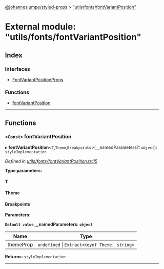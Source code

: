 [@johanneslumpe/styled-props](../README.md) > ["utils/fonts/fontVariantPosition"](../modules/_utils_fonts_fontvariantposition_.md)

# External module: "utils/fonts/fontVariantPosition"

## Index

### Interfaces

* [FontVariantPositionProps](../interfaces/_utils_fonts_fontvariantposition_.fontvariantpositionprops.md)

### Functions

* [fontVariantPosition](_utils_fonts_fontvariantposition_.md#fontvariantposition)

---

## Functions

<a id="fontvariantposition"></a>

### `<Const>` fontVariantPosition

▸ **fontVariantPosition**<`T`,`Theme`,`Breakpoints`>(__namedParameters?: *`object`*): `styleImplementation`

*Defined in [utils/fonts/fontVariantPosition.ts:15](https://github.com/johanneslumpe/styled-props/blob/8e709f1/src/utils/fonts/fontVariantPosition.ts#L15)*

**Type parameters:**

#### T 
#### Theme 
#### Breakpoints 
**Parameters:**

**`Default value` __namedParameters: `object`**

| Name | Type |
| ------ | ------ |
| themeProp | `undefined` \| `Extract<keyof Theme, string>` |

**Returns:** `styleImplementation`

___

